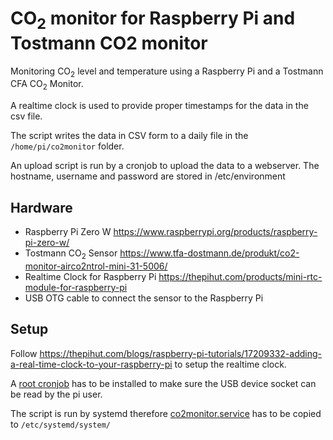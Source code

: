 # CO<sub>2</sub> monitor for Raspberry Pi and Tostmann CO2 monitor

Monitoring CO<sub>2</sub> level and temperature using a Raspberry Pi and a Tostmann CFA CO<sub>2</sub> Monitor.

A realtime clock is used to provide proper timestamps for the data in the csv file.

The script writes the data in CSV form to a daily file in the `/home/pi/co2monitor` folder.

An upload script is run by a cronjob to upload the data to a webserver. The hostname, username and password are stored in /etc/environment

## Hardware
* Raspberry Pi Zero W https://www.raspberrypi.org/products/raspberry-pi-zero-w/
* Tostmann CO<sub>2</sub> Sensor https://www.tfa-dostmann.de/produkt/co2-monitor-airco2ntrol-mini-31-5006/
* Realtime Clock for Raspberry Pi https://thepihut.com/products/mini-rtc-module-for-raspberry-pi
* USB OTG cable to connect the sensor to the Raspberry Pi

## Setup
Follow https://thepihut.com/blogs/raspberry-pi-tutorials/17209332-adding-a-real-time-clock-to-your-raspberry-pi to setup the realtime clock.

A [root cronjob](root_cronjob) has to be installed to make sure the USB device socket can be read by the pi user.

The script is run by systemd therefore [co2monitor.service](co2monitor.service) has to be copied to `/etc/systemd/system/`
